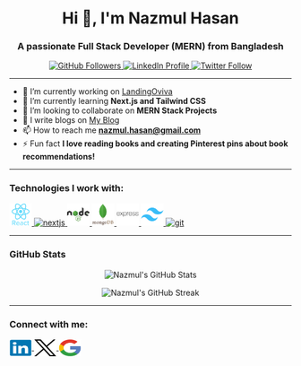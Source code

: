 <h1 align="center">Hi 👋, I'm Nazmul Hasan</h1>
<h3 align="center">A passionate Full Stack Developer (MERN) from Bangladesh</h3>

<p align="center">
  <a href="https://github.com/NazmulHasan" target="blank">
    <img src="https://img.shields.io/github/followers/NazmulHasan?label=Followers&style=social" alt="GitHub Followers" />
  </a>
  <a href="https://www.linkedin.com/in/nazmulhasan" target="blank">
    <img src="https://img.shields.io/badge/-LinkedIn-blue?style=flat-square&logo=Linkedin&logoColor=white" alt="LinkedIn Profile" />
  </a>
  <a href="https://twitter.com/yourtwitterhandle" target="blank">
    <img src="https://img.shields.io/twitter/follow/yourtwitterhandle?label=Twitter&style=social" alt="Twitter Follow" />
  </a>
</p>

---

- 🔭 I’m currently working on [LandingOviva](https://github.com/yourprojectlink)
- 🌱 I’m currently learning **Next.js and Tailwind CSS**
- 👯 I’m looking to collaborate on **MERN Stack Projects**
- 📝 I write blogs on [My Blog](https://yourbloglink.com)
- 📫 How to reach me **nazmul.hasan@gmail.com**
- ⚡ Fun fact **I love reading books and creating Pinterest pins about book recommendations!**

---

<h3 align="left">Technologies I work with:</h3>
<p align="left">
  <a href="https://reactjs.org/" target="_blank" rel="noreferrer"> 
    <img src="https://raw.githubusercontent.com/devicons/devicon/master/icons/react/react-original-wordmark.svg" alt="react" width="40" height="40"/> 
  </a>
  <a href="https://nextjs.org/" target="_blank" rel="noreferrer"> 
    <img src="https://cdn.worldvectorlogo.com/logos/nextjs-2.svg" alt="nextjs" width="40" height="40"/> 
  </a>
  <a href="https://nodejs.org" target="_blank" rel="noreferrer"> 
    <img src="https://raw.githubusercontent.com/devicons/devicon/master/icons/nodejs/nodejs-original-wordmark.svg" alt="nodejs" width="40" height="40"/> 
  </a> 
  <a href="https://www.mongodb.com/" target="_blank" rel="noreferrer"> 
    <img src="https://raw.githubusercontent.com/devicons/devicon/master/icons/mongodb/mongodb-original-wordmark.svg" alt="mongodb" width="40" height="40"/> 
  </a> 
  <a href="https://expressjs.com/" target="_blank" rel="noreferrer">
    <img src="https://raw.githubusercontent.com/devicons/devicon/master/icons/express/express-original-wordmark.svg" alt="express" width="40" height="40"/>
  </a>
  <a href="https://tailwindcss.com/" target="_blank" rel="noreferrer"> 
    <img src="https://raw.githubusercontent.com/devicons/devicon/master/icons/tailwindcss/tailwindcss-plain.svg" alt="tailwindcss" width="40" height="40"/> 
  </a>
  <a href="https://git-scm.com/" target="_blank" rel="noreferrer"> 
    <img src="https://www.vectorlogo.zone/logos/git-scm/git-scm-icon.svg" alt="git" width="40" height="40"/> 
  </a> 
</p>

---

<h3 align="left">GitHub Stats</h3>
<p align="center">
  <img align="center" src="https://github-readme-stats.vercel.app/api?username=NazmulHasan&show_icons=true&theme=radical" alt="Nazmul's GitHub Stats" />
</p>
<p align="center">
  <img align="center" src="https://github-readme-streak-stats.herokuapp.com/?user=NazmulHasan&theme=radical" alt="Nazmul's GitHub Streak" />
</p>

---

<h3 align="left">Connect with me:</h3>
<p align="left">
  <a href="https://linkedin.com/in/nazmulhasan" target="blank">
    <img align="center" src="https://raw.githubusercontent.com/devicons/devicon/master/icons/linkedin/linkedin-original.svg" alt="LinkedIn" height="30" width="40" />
  </a>
  <a href="https://twitter.com/yourtwitterhandle" target="blank">
    <img align="center" src="https://raw.githubusercontent.com/devicons/devicon/master/icons/twitter/twitter-original.svg" alt="Twitter" height="30" width="40" />
  </a>
  <a href="mailto:nazmul.hasan@gmail.com">
    <img align="center" src="https://raw.githubusercontent.com/devicons/devicon/master/icons/google/google-original.svg" alt="Email" height="30" width="40" />
  </a>
</p>
